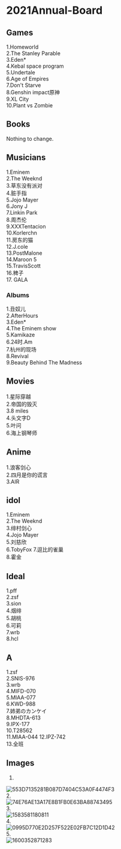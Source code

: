 # 2021Annual-Board

## Games
1.Homeworld  
2.The Stanley Parable  
3.Eden*  
4.Kebal space program  
5.Undertale  
6.Age of Empires  
7.Don't Starve  
8.Genshin impact原神  
9.XL City  
10.Plant vs Zombie  

## Books
Nothing to change.
 
## Musicians
1.Eminem  
2.The Weeknd  
3.草东没有派对  
4.脏手指  
5.Jojo Mayer  
6.Jony J  
7.Linkin Park  
8.周杰伦  
9.XXXTentacion  
10.Korlerchn  
11.房东的猫  
12.J.cole  
13.PostMalone  
14.Maroon 5  
15.TravisScott  
16.稗子  
17. GALA 

### Albums
1.丑奴儿  
2.AfterHours  
3.Eden*      
4.The Eminem show  
5.Kamikaze  
6.24时.Am     
7.杭州的现场  
8.Revival    
9.Beauty Behind The Madness    

## Movies
1.星际穿越  
2.帝国的毁灭  
3.8 miles  
4.头文字D  
5.叶问  
6.海上钢琴师  

## Anime 
1.浪客剑心   
2.四月是你的谎言    
3.AIR  

## idol
1.Eminem  
2.The Weeknd  
3.绯村剑心  
4.Jojo Mayer  
5.刘慈欣  
6.TobyFox
7.逗比的雀巢  
8.霍金

## Ideal
1.pff  
2.zsf  
3.sion  
4.烟绯  
5.胡桃  
6.可莉  
7.wrb  
8.hcl    

## A
1.zsf  
2.SNIS-976  
3.wrb  
4.MIFD-070  
5.MIAA-077  
6.KWD-988  
7.姉弟のカンケイ  
8.MHDTA-613  
9.IPX-177  
10.T28562  
11.MIAA-044
12.IPZ-742  
13.全班  

## Images
1.   
![553D7135281B087D7404C53A0F4474F3](https://user-images.githubusercontent.com/92503302/197405982-08595f1c-f3fa-4d3b-83f7-2ae51d1803e0.jpg)  
2.  
![74E76AE13A17E8B1FB0E63BA88743495](https://user-images.githubusercontent.com/92503302/197406022-e4106f76-81ac-4650-b63e-d931d88a85f3.jpg)  
3.  
![1583581180811](https://user-images.githubusercontent.com/92503302/197406046-7504a487-8ada-4139-81d9-4586e8985ead.jpg)  
4.  
![0995D770E2D257F522E02FB7C12D1D42](https://user-images.githubusercontent.com/92503302/197406074-8127fdcf-5ee0-492b-9ab1-c3cb151f116e.jpg)  
5.  
![1600352871283](https://user-images.githubusercontent.com/92503302/197406053-00966053-a440-4af9-a28a-3898a8c4b8e3.jpeg)  

